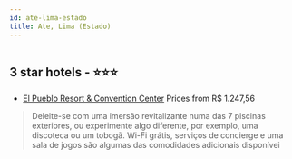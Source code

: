 ```yaml
---
id: ate-lima-estado
title: Ate, Lima (Estado)
---
```


<center><img src="https://i.travelapi.com/hotels/16000000/16000000/15998200/15998129/b5050938_z.jpg" alt="" /></center>


##  3 star hotels - ⭐️⭐️⭐️

-    [El Pueblo Resort & Convention Center](https://us.hurb.com/hotels/ate/el-pueblo-resort-convention-center-HT-0LS4?cmp=18055) Prices from R$ 1.247,56
   > Deleite-se com uma imersão revitalizante numa das 7 piscinas exteriores, ou experimente algo diferente, por exemplo, uma discoteca ou um tobogã. Wi-Fi grátis, serviços de concierge e uma sala de jogos são algumas das comodidades adicionais disponívei
